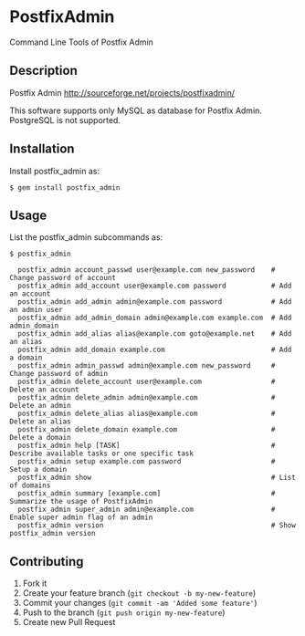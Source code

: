 # PostfixAdmin

Command Line Tools of Postfix Admin

## Description

Postfix Admin http://sourceforge.net/projects/postfixadmin/

This software supports only MySQL as database for Postfix Admin.
PostgreSQL is not supported.

## Installation

Install postfix_admin as:

    $ gem install postfix_admin

## Usage

List the postfix_admin subcommands as:

    $ postfix_admin

```
  postfix_admin account_passwd user@example.com new_password    # Change password of account
  postfix_admin add_account user@example.com password           # Add an account
  postfix_admin add_admin admin@example.com password            # Add an admin user
  postfix_admin add_admin_domain admin@example.com example.com  # Add admin_domain
  postfix_admin add_alias alias@example.com goto@example.net    # Add an alias
  postfix_admin add_domain example.com                          # Add a domain
  postfix_admin admin_passwd admin@example.com new_password     # Change password of admin
  postfix_admin delete_account user@example.com                 # Delete an account
  postfix_admin delete_admin admin@example.com                  # Delete an admin
  postfix_admin delete_alias alias@example.com                  # Delete an alias
  postfix_admin delete_domain example.com                       # Delete a domain
  postfix_admin help [TASK]                                     # Describe available tasks or one specific task
  postfix_admin setup example.com password                      # Setup a domain
  postfix_admin show                                            # List of domains
  postfix_admin summary [example.com]                           # Summarize the usage of PostfixAdmin
  postfix_admin super_admin admin@example.com                   # Enable super admin flag of an admin
  postfix_admin version                                         # Show postfix_admin version
```

## Contributing

1. Fork it
2. Create your feature branch (`git checkout -b my-new-feature`)
3. Commit your changes (`git commit -am 'Added some feature'`)
4. Push to the branch (`git push origin my-new-feature`)
5. Create new Pull Request
